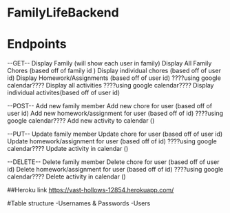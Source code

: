# FamilyLifeBackend

# Endpoints
--GET--
Display Family (will show each user in family)
Display All Family Chores (based off of family id )
Display individual chores (based off of user id)
Display Homework/Assignments (based off of user id)
????using google calendar???? Display all activities
????using google calendar???? Display individual activites(based off of user id)

--POST--
Add new family member
Add new chore for user (based off of user id)
Add new homework/assignment for user (based off of id)
????using google calendar???? Add new activity to calendar ()

--PUT--
Update family member
Update chore for user (based off of user id)
Update homework/assignment for user (based off of id)
????using google calendar???? Update activity in calendar ()

--DELETE--
Delete family member
Delete chore for user (based off of user id)
Delete homework/assignment for user (based off of id)
????using google calendar???? Delete activity in calendar ()



##Heroku link 
https://vast-hollows-12854.herokuapp.com/

#Table structure
-Usernames & Passwords
-Users
